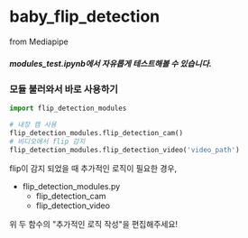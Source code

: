 # baby_flip_detection
from Mediapipe
##### modules_test.ipynb에서 자유롭게 테스트해볼 수 있습니다.

### 모듈 불러와서 바로 사용하기
```python
import flip_detection_modules

# 내장 캠 사용
flip_detection_modules.flip_detection_cam()
# 비디오에서 flip 감지
flip_detection_modules.flip_detection_video('video_path')
```
flip이 감지 되었을 때 추가적인 로직이 필요한 경우, 
- flip_detection_modules.py
   - flip_detection_cam
   - flip_detection_video

위 두 함수의 "추가적인 로직 작성"을 편집해주세요!

